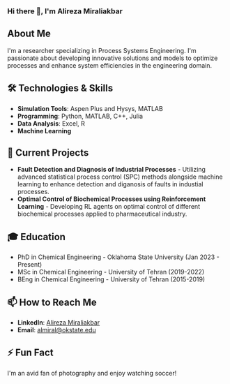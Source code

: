 ### Hi there 👋, I'm Alireza Miraliakbar

## About Me
I'm a researcher specializing in Process Systems Engineering. I'm passionate about developing innovative solutions and models to optimize processes and enhance system efficiencies in the engineering domain.

## 🛠 Technologies & Skills
- **Simulation Tools**: Aspen Plus and Hysys, MATLAB
- **Programming**: Python, MATLAB, C++, Julia
- **Data Analysis**: Excel, R
- **Machine Learning**

## 🔭 Current Projects
- **Fault Detection and Diagnosis of Industrial Processes** - Utilizing advanced statistical process control (SPC) methods alongside machine learning to enhance detection and diganosis of faults in industial processes.
- **Optimal Control of Biochemical Processes using Reinforcement Learning** - Developing RL agents on optimal control of different biochemical processes applied to pharmaceutical industry.

## 🎓 Education
- PhD in Chemical Engineering - Oklahoma State University (Jan 2023 - Present)
- MSc in Chemical Engineering - University of Tehran (2019-2022)
- BEng in Chemical Engineering - University of Tehran (2015-2019)

<!--## 📰 Publications
Here are a few selected publications:
- Miraliakbar, A., et al. "Title of Your Research Paper." Journal Name, Year. [Link to publication](#)
- Miraliakbar, A., et al. "Title of Another Research Paper." Journal Name, Year. [Link to publication](#) -->

## 📫 How to Reach Me
- **LinkedIn**: [Alireza Miraliakbar]((https://www.linkedin.com/in/alireza-miraliakbar/))
- **Email**: almiral@okstate.edu

## ⚡ Fun Fact
I'm an avid fan of photography and enjoy watching soccer!



<!--
**AlirezaMiraliakbar/AlirezaMiraliakbar** is a ✨ _special_ ✨ repository because its `README.md` (this file) appears on your GitHub profile.

Here are some ideas to get you started:

- 🔭 I’m currently working on ...
- 🌱 I’m currently learning ...
- 👯 I’m looking to collaborate on ...
- 🤔 I’m looking for help with ...
- 💬 Ask me about ...
- 📫 How to reach me: ...
- 😄 Pronouns: ...
- ⚡ Fun fact: ...
-->
